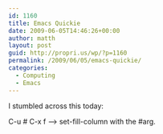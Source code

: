 ```yaml
---
id: 1160
title: Emacs Quickie
date: 2009-06-05T14:46:26+00:00
author: matth
layout: post
guid: http://propri.us/wp/?p=1160
permalink: /2009/06/05/emacs-quickie/
categories:
  - Computing
  - Emacs
---
```

I stumbled across this today:
  
C-u # C-x f &#8211;> set-fill-column with the #arg.